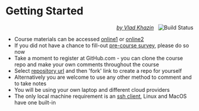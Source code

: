 # Getting Started

<p align="right">
    <i>
        <a href="https://www.linkedin.com/in/vkhazin" target="_blank">by Vlad Khazin</a>
    </i>
    &nbsp;
    <a>
        <img alt="Build Status"
             style="border-width:0"
             src="https://travis-ci.org/vkhazin/elasticsearch-courseware-2d.svg?branch=master">
    </a>    
</p>

* Course materials can be accessed [online1](https://vkhazin.gitbooks.io/multicloud-courseware) or [online2]()
* If you did not have a chance to fill-out [pre-course survey](https://www.surveymonkey.com/r/SRBF5DF), please do so now
* Take a moment to register at GitHub.com - you can clone the course repo and make your own comments throughout the course
* Select [repository url](https://github.com/vkhazin/multicloud-courseware.git) and then 'fork' link to create a repo for yourself 
* Alternatively you are welcome to use any other method to comment and to take notes
* You will be using your own laptop and different cloud providers
* The only local machine requirement is an [ssh client](https://www.ssh.com/ssh/download/), Linux and MacOS have one built-in
